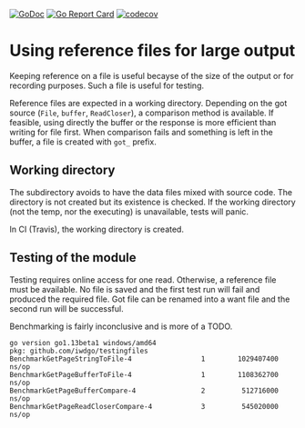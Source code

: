 [![GoDoc](https://godoc.org/github.com/iWdGo/testingfiles?status.svg)](https://godoc.org/github.com/iWdGo/testingfiles)
[![Go Report Card](https://goreportcard.com/badge/github.com/iwdgo/testingfiles)](https://goreportcard.com/report/github.com/iwdgo/testingfiles)
[![codecov](https://codecov.io/gh/iWdGo/testingfiles/branch/master/graph/badge.svg)](https://codecov.io/gh/iWdGo/testingfiles)

# Using reference files for large output

Keeping reference on a file is useful becayse of the size of the output or for recording purposes.
Such a file is useful for testing.

Reference files are expected in a working directory.
Depending on the got source (`File`, `buffer`, `ReadCloser`), a comparison method is available.
If feasible, using directly the buffer or the response is more efficient than writing for file first.
When comparison fails and something is left in the buffer, a file is created with `got_` prefix.

## Working directory

The subdirectory avoids to have the data files mixed with source code.
The directory is not created but its existence is checked.
If the working directory (not the temp, nor the executing) is unavailable,
tests will panic.

In CI (Travis), the working directory is created.

## Testing of the module

Testing requires online access for one read. Otherwise, a reference file must be available.
No file is saved and the first test run will fail and produced the required file.
Got file can be renamed into a want file and the second run will be successful.

Benchmarking is fairly inconclusive and is more of a TODO.

```
go version go1.13beta1 windows/amd64
pkg: github.com/iwdgo/testingfiles
BenchmarkGetPageStringToFile-4                 1        1029407400 ns/op
BenchmarkGetPageBufferToFile-4                 1        1108362700 ns/op
BenchmarkGetPageBufferCompare-4                2         512716000 ns/op
BenchmarkGetPageReadCloserCompare-4            3         545020000 ns/op
```
